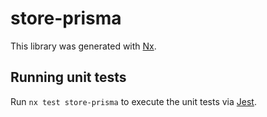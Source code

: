 # store-prisma

This library was generated with [Nx](https://nx.dev).

## Running unit tests

Run `nx test store-prisma` to execute the unit tests via [Jest](https://jestjs.io).
